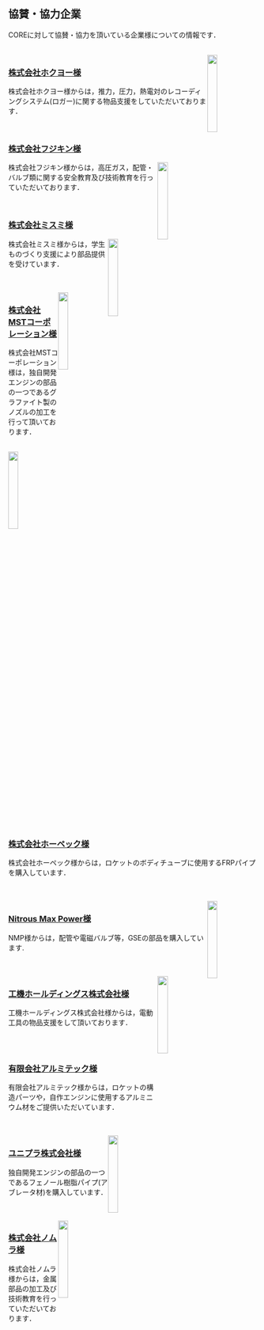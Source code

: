 ## 協賛・協力企業

COREに対して協賛・協力を頂いている企業様についての情報です．

<br/>

<img style="float: right;" src="/img/logo-hokuyoh.jpg" width="20%">

### [株式会社ホクヨー様](http://hokuyoh.co.jp/)

株式会社ホクヨー様からは，推力，圧力，熱電対のレコーディングシステム(ロガー)に関する物品支援をしていただいております．

<br/>

### [株式会社フジキン様](https://www.fujikin.co.jp/)
<img style="float: right;" src="/img/logo-fujikin.png" width="20%">

株式会社フジキン様からは，高圧ガス，配管・バルブ類に関する安全教育及び技術教育を行っていただいております．

<br/>

### [株式会社ミスミ様](http://www.misumi.co.jp/)

<img style="float: right;" src="/img/logo-misumi.jpg" width="20%">

株式会社ミスミ様からは，学生ものづくり支援により部品提供を受けています．

<br/>
<br/>
<img style="float: right;" src="/img/logo-mst.jpg" width="20%">

### [株式会社MSTコーポレーション様](http://www.mst-corp.co.jp/)
株式会社MSTコーポレーション様は，独自開発エンジンの部品の一つであるグラファイト製のノズルの加工を行って頂いております．


<br/>

<img style="float: right;" src="/img/logo-hopec.png" width="20%">
<br/>

### [株式会社ホーペック様](http://www.hopec.jp/)

株式会社ホーペック様からは，ロケットのボディチューブに使用するFRPパイプを購入しています．

<br/>
<br/>

<img style="float: right;" src="/img/logo-nmp.png" width="20%">

### [Nitrous Max Power様](https://www.nos-nmp.com/)

NMP様からは，配管や電磁バルブ等，GSEの部品を購入しています. 

<br/>
<br/>

<img style="float: right;" src="/img/logo-hikoki.jpg" width="20%">

### [工機ホールディングス株式会社様](https://www.koki-holdings.co.jp/)
工機ホールディングス株式会社様からは，電動工具の物品支援をして頂いております．

<br/>
<br/>

### [有限会社アルミテック様](https://www.alumitech.co.jp/)
有限会社アルミテック様からは，ロケットの構造パーツや，自作エンジンに使用するアルミニウム材をご提供いただいています．

<br/>
<br/>

<img style="float: right;" src="/img/logo-unipla.png" width="20%">

### [ユニプラ株式会社様](https://www.unipla.co.jp/)
独自開発エンジンの部品の一つであるフェノール樹脂パイプ(アブレータ材)を購入しています．

<br/>
<br/>

<img style="float: right;" src="/img/logo-NOMURA.png" width="20%">

### [株式会社ノムラ様](http://www.nomura-industory.co.jp/)
株式会社ノムラ様からは，金属部品の加工及び技術教育を行っていただいております．

<br/>
